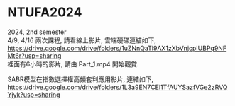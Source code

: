 # NTUFA2024  
2024, 2nd semester  
4/9, 4/16 兩次課程, 請看線上影片, 雲端硬碟連結如下,  
https://drive.google.com/drive/folders/1uZNnQaTl9AX1zXbVnjcpIUBPq9NFMt6r?usp=sharing  
裡面有6小時的影片, 請由 Part_1.mp4 開始觀賞.  

SABR模型在指數選擇權高頻套利應用影片, 連結如下,  
https://drive.google.com/drive/folders/1L3a9EN7CEl1TfAUYSazfVGe2zRVQYjyk?usp=sharing  

